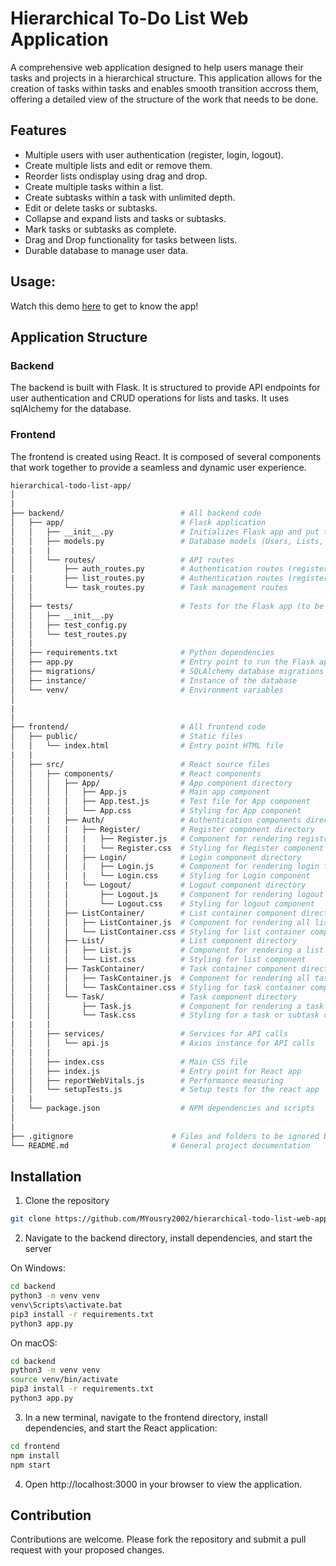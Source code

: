 # Hierarchical To-Do List Web Application

A comprehensive web application designed to help users manage their tasks and projects in a hierarchical structure. This application allows for the creation of tasks within tasks and enables smooth transition accross them, offering a detailed view of the structure of the work that needs to be done.

## Features
- Multiple users with user authentication (register, login, logout).
- Create multiple lists and edit or remove them. 
- Reorder lists ondisplay using drag and drop.
- Create multiple tasks within a list.
- Create subtasks within a task with unlimited depth. 
- Edit or delete tasks or subtasks.
- Collapse and expand lists and tasks or subtasks.
- Mark tasks or subtasks as complete.
- Drag and Drop functionality for tasks between lists.
- Durable database to manage user data.

## Usage: 

Watch this demo [here](https://www.loom.com/share/aab7966035bb48818131c9662e0505e9?sid=37c303a7-c71d-4af6-ba0b-9150af6e2dcb) to get to know the app!


## Application Structure

### Backend
The backend is built with Flask. It is structured to provide API endpoints for user authentication and CRUD operations for lists and tasks. It uses sqlAlchemy for the database.

### Frontend
The frontend is created using React. It is composed of several components that work together to provide a seamless and dynamic user experience.

```graphql
hierarchical-todo-list-app/
│
|
├── backend/                          # All backend code
│   ├── app/                          # Flask application
│   │   ├── __init__.py               # Initializes Flask app and put together components
│   │   ├── models.py                 # Database models (Users, Lists, Tasks)
|   |   |
│   │   └── routes/                   # API routes
│   │       ├── auth_routes.py        # Authentication routes (register, login, logout)
|   |       ├── list_routes.py        # Authentication routes (register, login, logout)
│   │       └── task_routes.py        # Task management routes
│   │   
│   ├── tests/                        # Tests for the Flask app (to be implemented)
│   │   ├── __init__.py
│   │   ├── test_config.py
│   │   └── test_routes.py
|   |
│   ├── requirements.txt              # Python dependencies
│   ├── app.py                        # Entry point to run the Flask application
│   ├── migrations/                   # SQLAlchemy database migrations
│   ├── instance/                     # Instance of the database
│   └── venv/                         # Environment variables
│
|
|
├── frontend/                         # All frontend code
│   ├── public/                       # Static files
│   │   └── index.html                # Entry point HTML file
|   |
│   ├── src/                          # React source files
│   │   ├── components/               # React components
│   │   │   ├── App/                  # App component directory
│   │   │   │   ├── App.js            # Main app component
│   │   │   │   ├── App.test.js       # Test file for App component
│   │   │   │   └── App.css           # Styling for App component
|   |   |   ├── Auth/                 # Authentication components direc
│   │   │   |   ├── Register/         # Register component directory
│   │   │   │   |   ├── Register.js   # Component for rendering registration form
│   │   │   │   |   └── Register.css  # Styling for Register component
│   │   │   |   ├── Login/            # Login component directory
│   │   │   │   |   ├── Login.js      # Component for rendering login form
│   │   │   │   |   └── Login.css     # Styling for Login component
│   │   │   |   └── Logout/           # Logout component directory
│   │   │   │       ├── Logout.js     # Component for rendering logout button
│   │   │   │       └── Logout.css    # Styling for logout component
│   │   │   ├── ListContainer/        # List container component directory
│   │   │   │   ├── ListContainer.js  # Component for rendering all lists
│   │   │   │   └── ListContainer.css # Styling for list container component
│   │   │   ├── List/                 # List component directory
│   │   │   │   ├── List.js           # Component for rendering a list
│   │   │   │   └── List.css          # Styling for list component
│   │   │   ├── TaskContainer/        # Task container component directory
│   │   │   │   ├── TaskContainer.js  # Component for rendering all tasks or subtasks
│   │   │   │   └── TaskContainer.css # Styling for task container component
│   │   │   └── Task/                 # Task component directory
│   │   │       ├── Task.js           # Component for rendering a task or subtask
│   │   │       └── Task.css          # Styling for a task or subtask component
|   |   |
│   │   ├── services/                 # Services for API calls
│   │   │   └── api.js                # Axios instance for API calls
|   |   |
│   │   ├── index.css                 # Main CSS file
│   │   ├── index.js                  # Entry point for React app
│   │   ├── reportWebVitals.js        # Performance measuring
│   │   └── setupTests.js             # Setup tests for the react app
|   |
│   └── package.json                  # NPM dependencies and scripts
│
|
├── .gitignore                      # Files and folders to be ignored by Git
└── README.md                       # General project documentation

```

## Installation

1. Clone the repository

```bash
git clone https://github.com/MYousry2002/hierarchical-todo-list-web-app.git
```

2. Navigate to the backend directory, install dependencies, and start the server

On Windows:
```bash
cd backend
python3 -m venv venv
venv\Scripts\activate.bat
pip3 install -r requirements.txt
python3 app.py
```

On macOS:
```bash
cd backend
python3 -m venv venv
source venv/bin/activate
pip3 install -r requirements.txt
python3 app.py
```

3. In a new terminal, navigate to the frontend directory, install dependencies, and start the React application:
```bash
cd frontend
npm install
npm start
```

4. Open http://localhost:3000 in your browser to view the application.


## Contribution
Contributions are welcome. Please fork the repository and submit a pull request with your proposed changes.

